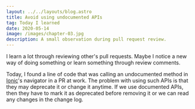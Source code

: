 ```yaml
---
layout: ../../layouts/blog.astro
title: Avoid using undocumented APIs
tag: Today I learned
date: 2020-05-14
image: /images/chapter-03.jpg
description: A small observation during pull request review. 
---
```

I learn a lot through reviewing other's pull requests. Maybe I notice a new way of doing something or learn something through review comments.
<!--more-->
Today, I found a line of code that was calling an undocumented method in [Ionic](https://ionicframework.com/)'s navigator in a PR at work. The problem with using such APIs is that they may deprecate it or change it anytime. If we use documented APIs, then they have to mark it as deprecated before removing it or we can read any changes in the change log.
